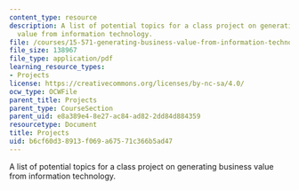 ```yaml
---
content_type: resource
description: A list of potential topics for a class project on generating business
  value from information technology.
file: /courses/15-571-generating-business-value-from-information-technology-spring-2009/b6cf60d38913f069a67571c366b5ad47_MIT15_571s09_proj02_list.pdf
file_size: 138967
file_type: application/pdf
learning_resource_types:
- Projects
license: https://creativecommons.org/licenses/by-nc-sa/4.0/
ocw_type: OCWFile
parent_title: Projects
parent_type: CourseSection
parent_uid: e8a389e4-8e27-ac84-ad82-2dd84d884359
resourcetype: Document
title: Projects
uid: b6cf60d3-8913-f069-a675-71c366b5ad47
---
```

A list of potential topics for a class project on generating business value from information technology.